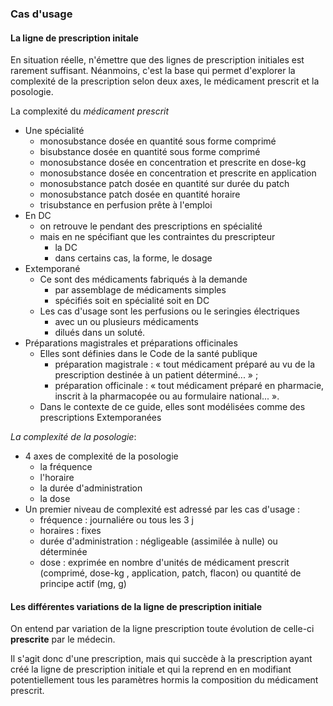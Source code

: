 ### Cas d'usage

#### La ligne de prescription initale

En situation réelle, n'émettre que des lignes de prescription initiales est rarement suffisant. Néanmoins, c'est la base qui permet d'explorer la complexité de la prescription selon deux axes, le médicament prescrit et la posologie.

La complexité du *médicament prescrit*

- Une spécialité
  - monosubstance dosée en quantité sous forme comprimé
  - bisubstance dosée en quantité sous forme comprimé
  - monosubstance dosée en concentration et prescrite en dose-kg
  - monosubstance dosée en concentration et prescrite en application
  - monosubstance patch dosée en quantité sur durée du patch
  - monosubstance patch dosée en quantité horaire
  - trisubstance en perfusion prête à l'emploi
- En DC
  - on retrouve le pendant des prescriptions en spécialité
  - mais en ne spécifiant que les contraintes du prescripteur
    - la DC
    - dans certains cas, la forme, le dosage
- Extemporané
  - Ce sont des médicaments fabriqués à la demande
    - par assemblage de médicaments simples
    - spécifiés soit en spécialité soit en DC
  - Les cas d'usage sont les perfusions ou le seringies électriques
    - avec un ou plusieurs médicaments
    - dilués dans un soluté.
- Préparations magistrales et préparations officinales
  - Elles sont définies dans le Code de la santé publique
    - préparation magistrale : « tout médicament préparé au vu de la prescription destinée à un patient déterminé... » ;
    - préparation officinale : « tout médicament préparé en pharmacie, inscrit à la pharmacopée ou au formulaire national... ».
  - Dans le contexte de ce guide, elles sont modélisées comme des prescriptions Extemporanées 

*La complexité de la posologie*:

- 4 axes de complexité de la posologie
  - la fréquence
  - l'horaire
  - la durée d'administration
  - la dose
- Un premier niveau de complexité est adressé par les cas d'usage :
  - fréquence : journaliére ou tous les 3 j
  - horaires : fixes
  - durée d'administration : négligeable (assimilée à nulle) ou déterminée
  - dose : exprimée en nombre d'unités de médicament prescrit (comprimé, dose-kg , application, patch, flacon) ou quantité de principe actif (mg, g)

#### Les différentes variations de la ligne de prescription initiale

On entend par variation de la ligne prescription toute évolution de celle-ci **prescrite** par le médecin.

Il s'agit donc d'une prescription, mais qui succède à la prescription ayant créé la ligne de prescription initiale et qui la reprend en en modifiant potentiellement tous les paramètres hormis la composition du médicament prescrit.
